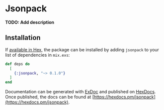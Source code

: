 # Jsonpack

**TODO: Add description**

## Installation

If [available in Hex](https://hex.pm/docs/publish), the package can be installed
by adding `jsonpack` to your list of dependencies in `mix.exs`:

```elixir
def deps do
  [
    {:jsonpack, "~> 0.1.0"}
  ]
end
```

Documentation can be generated with [ExDoc](https://github.com/elixir-lang/ex_doc)
and published on [HexDocs](https://hexdocs.pm). Once published, the docs can
be found at [https://hexdocs.pm/jsonpack](https://hexdocs.pm/jsonpack).

